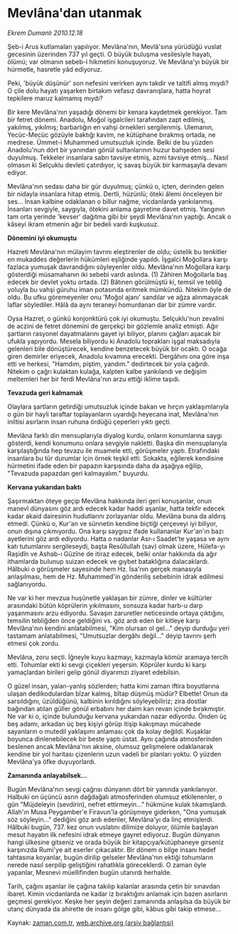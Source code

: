 # Mevlâna'dan utanmak

*Ekrem Dumanlı 2010.12.18*

<td class="columnist-detail">
<p>Şeb-i Arus kutlamaları yapılıyor. Mevlâna'nın, Mevlâ'sına yürüdüğü vuslat gecesinin üzerinden 737 yıl geçti. O büyük buluşma vesilesiyle hayatı, ölümü; var olmanın sebeb-i hikmetini konuşuyoruz. Ve Mevlâna'yı büyük bir hürmetle, hasretle yâd ediyoruz.</p>
<p>
<div id="haberMetinDiv">
<p>Peki, 'büyük düşünür' son nefesini verirken aynı takdir ve taltifi almış mıydı? O çile dolu hayatı yaşarken birtakım vefasız davranışlara, hatta hoyrat tepkilere maruz kalmamış mıydı?
<p>Bir kere Mevlâna'nın yaşadığı dönemi bir kenara kaydetmek gerekiyor. Tam bir fetret dönemi. Anadolu, Moğol işgalcileri tarafından zapt edilmiş, yakılmış, yıkılmış; barbarlığın en vahşi örnekleri sergilenmiş. Ulemanın, Yecüc-Mecüc gözüyle baktığı kavim, ne kütüphane bırakmış ortada, ne medrese. Ümmet-i Muhammed umutsuzluk içinde. Belki de bu yüzden Anadolu'nun dört bir yanından gönül sultanlarının huzur bahşeden sesi duyulmuş. Tekkeler insanlara sabrı tavsiye etmiş, azmi tavsiye etmiş... Nasıl olmasın ki Selçuklu devleti çatırdıyor, iç savaş büyük bir karmaşayla devam ediyor.
<p>Mevlâna'nın sedası daha bir gür duyulmuş; çünkü o, içten, derinden gelen bir nidayla insanlara hitap etmiş. Dertli, hüzünlü; öteki âlemi önceleyen bir ses... İnsan kalbine odaklanan o billur nağme, vicdanlarda yankılanmış. İnsanları sevgiyle, saygıyla, ötekini anlama gayretine davet etmiş. Yangının tam orta yerinde 'kevser' dağıtma gibi bir şeydi Mevlâna'nın yaptığı. Ancak o kâseyi ikram etmenin ağır bir bedeli vardı kuşkusuz.
<p><b>Dönemini iyi okumuştu</b>
<p>Hazreti Mevlâna'nın mülayim tavrını eleştirenler de oldu; üstelik bu tenkitler en mukaddes değerlerin hükümleri eşliğinde yapıldı. İşgalci Moğollara karşı fazlaca yumuşak davrandığını söyleyenler oldu. Mevlâna'nın Moğollara karşı gösterdiği müsamahanın iki sebebi vardı aslında. (1) Zâhiren Moğollarla baş edecek bir devlet yoktu ortada. (2) Bâtınen görülmüştü ki, temsil ve tebliğ yoluyla bu vahşi güruhu iman potasında eritmek mümkündü. Nitekim öyle de oldu. Bu ufku göremeyenler onu 'Moğol ajanı' sandılar ve ağza alınmayacak laflar söylediler. Hâlâ da aynı teraneyi homurdanan dar bir zümre vardır.
<p>Oysa Hazret, o günkü konjonktürü çok iyi okumuştu. Selçuklu'nun zevalini de aczini de fetret dönemini de gerçekçi bir gözlemle analiz etmişti. Ağır şartların rasyonel dayatmalarını gayet iyi biliyor, planını çağları aşacak bir ufukla yapıyordu. Mesela biliyordu ki Anadolu toprakları işgal maksadıyla gelenleri bile dönüştürecek, kendine benzetecek büyük bir ocaktı. O ocağa giren demirler eriyecek, Anadolu kıvamına erecekti. Dergâhını ona göre inşa etti ve herkesi, "Hamdım, piştim, yandım." dedirtecek bir yola çağırdı. Nitekim o çağrı kulaktan kulağa, kalpten kalbe yankılandı ve değişim meltemleri her bir ferdi Mevlâna'nın arzu ettiği iklime taşıdı.
<p><b>Tevazuda geri kalmamak</b>
<p>Olaylara şartların getirdiği umutsuzluk içinde bakan ve hırçın yaklaşımlarıyla o gün bir hayli taraftar toplayanların uyardığı heyecana inat, Mevlâna'nın iniltisi asırların insan ruhuna ördüğü çeperleri yıktı geçti.
<p>Mevlâna farklı din mensuplarıyla diyalog kurdu, onların konumlarına saygı gösterdi, kendi konumunu onlara sevgiyle nakletti. Başka din mensuplarıyla karşılaştığında hep tevazu ile muamele etti, görüşmeler yaptı. Etrafındaki insanlara bu tür durumlar için örnek teşkil etti. Sokakta, eğilerek kendisine hürmetini ifade eden bir papazın karşısında daha da aşağıya eğilip, "Tevazuda papazdan geri kalmayalım." buyurdu.
<p><b>Kervana yukarıdan baktı</b>
<p>Şaşırmaktan öteye geçip Mevlâna hakkında ileri geri konuşanlar, onun manevî dünyasını göz ardı edecek kadar haddi aşanlar, hatta tekfir edecek kadar akaid dairesinin hudutlarını zorlayanlar oldu. Mevlâna buna da aldırış etmedi. Çünkü o, Kur'an ve sünnetin kendine biçtiği çerçeveyi iyi biliyor, onun dışına çıkmıyordu. Ona karşı saygısız ifade kullananlar Kur'an'ın bazı ayetlerini göz ardı ediyordu. Hatta o nadanlar Asr-ı Saadet'te yaşasa ve aynı katı tutumlarını sergileseydi, başta Resûllullah (sav) olmak üzere, Hülefa-yı Raşidîn ve Ashab-ı Güzîne de itiraz edecek, belki onlar hakkında da ağır ithamlarda bulunup suizan edecek ve gıybet bataklığına dalacaklardı. Hâlbuki o görüşmeler sayesinde hem Hz. İsa'nın gerçek manasıyla anlaşılması, hem de Hz. Muhammed'in gönderiliş sebebinin idrak edilmesi sağlanıyordu.
<p>Ne var ki her mevzua huşûnetle yaklaşan bir zümre, dinler ve kültürler arasındaki bütün köprülerin yıkılmasını, sonsuza kadar harb-u darp yaşanmasını arzu ediyordu. Savaşın zaruretler neticesinde ortaya çıktığını, temsilin tebliğden önce geldiğini vs. göz ardı eden bir kitleye karşı Mevlâna'nın kendini anlatabilmesi, "Kim olursan ol gel..." deyip durduğu yeri tastamam anlatabilmesi, "Umutsuzlar dergâhı değil..." deyip tavrını şerh etmesi çok zordu.
<p>Mevlâna, zoru seçti. İğneyle kuyu kazmayı, kazmayla kömür aramaya tercih etti. Tohumlar ekti ki sevgi çiçekleri yeşersin. Köprüler kurdu ki karşı yamaçlardan birileri gelip gönül diyarımızı ziyaret edebilsin.
<p>O güzel insan, yalan-yanlış sözlerden; hatta kimi zaman iftira boyutlarına ulaşan dedikodulardan bîzar kalmış, bîtap düşmüş müdür? Elbette! Onun da sarsıldığını, üzüldüğünü, kalbinin kırıldığını söyleyebiliriz; zira dostlar bağından atılan güller gönül erbabını her daim kan revan içinde bırakmıştır. Ne var ki o, içinde bulunduğu kervana yukarıdan nazar ediyordu. Önden üç beş adamı, arkadan üç beş kişiyi görüp itişip kakışmayı mücahede sayanların o mutedil yaklaşımı anlaması çok da kolay değildi. Kuşaklar boyunca dinlenebilecek bir beste yaptı üstat. Aynı çağında atmosferinden beslenen ancak Mevlâna'nın aksine, olumsuz gelişmelere odaklanarak kendine bir yol haritası çizenlerin uzun vadeli bir planları yoktu. O yüzden Mevlâna'ya öfke duyuyorlardı.
<p><b>Zamanında anlayabilsek...</b>
<p>Bugün Mevlâna'nın sevgi çağrısı dünyanın dört bir yanında yankılanıyor. Halbuki on üçüncü asrın dağdağalı atmosferinden olumsuz etkilenenler, o gün "Müjdeleyin (sevdirin), nefret ettirmeyin..." hükmüne kulak tıkamışlardı. Allah'ın Musa Peygamber'e Firavun'la görüşmeye giderken, "Ona yumuşak söz söyleyin..." dediğini göz ardı edenler, Mevlâna'yı da linç etmişlerdi. Hâlbuki bugün, 737. kez onun vuslatını dilimize doluyor, ölümle başlayan mesut hayatın ilk nefesini idrak etmeye gayret ediyoruz. Bugün dünyanın hangi ülkesine gitseniz ve orada büyük bir kitapçıya/kütüphaneye girseniz karşınızda Rumi'ye ait eserler çıkacaktır. Bir dönem o bilge insanı hedef tahtasına koyanlar, bugün dirilip gelseler Mevlâna'nın ektiği tohumların nerede nasıl serpilip geliştiğini rahatlıkla göreceklerdi. O zaman öyle yapanlar, Mesnevi müellifinden bugün utanırdı herhalde.
<p>Tarih, çağını aşanlar ile çağına takılıp kalanlar arasında çetin bir sınavdan ibaret. Kimin vicdanlarda ne kadar iz bıraktığını anlamak için bazen asırların geçmesi gerekiyor. Keşke her şeyin değeri zamanında anlaşılsa da büyük bir utanç dünyada da ahirette de insanı gölge gibi, kâbus gibi takip etmese...</p></p></p></p></p></p></p></p></p></p></p></p></p></p></p></p></p></div>
</p>
<a href="http://web.archive.org/web/20101221044417/mailto:e.dumanli@zaman.com.tr">
</a></td>

Kaynak: [zaman.com.tr](http://zaman.com.tr/yazar.do?yazino=1066422), [web.archive.org (arşiv bağlantısı)](http://web.archive.org/web/20101221044417/http://www.zaman.com.tr:80/yazar.do?yazino=1066422)
